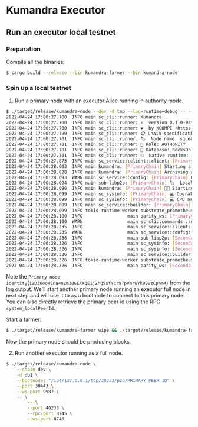 # Kumandra Executor

## Run an executor local testnet

### Preparation

Compile all the binaries:

```bash
$ cargo build --release --bin kumandra-farmer --bin kumandra-node
```

### Spin up a local testnet

1. Run a primary node with an executor Alice running in authority mode.

```bash
$ ./target/release/kumandra-node --dev -d tmp --log=runtime=debug -- --alice --dev --port 40333 --rpc-port 8845 --ws-port 8846
2022-04-24 17:00:27.700  INFO main sc_cli::runner: Kumandra
2022-04-24 17:00:27.700  INFO main sc_cli::runner: ✌️  version 0.1.0-98f7e25b9
2022-04-24 17:00:27.700  INFO main sc_cli::runner: ❤️  by KOOMPI <https://koompi.com>, 2022-2023
2022-04-24 17:00:27.700  INFO main sc_cli::runner: 📋 Chain specification: Kumandra development
2022-04-24 17:00:27.701  INFO main sc_cli::runner: 🏷  Node name: squeamish-notebook-7882
2022-04-24 17:00:27.701  INFO main sc_cli::runner: 👤 Role: AUTHORITY
2022-04-24 17:00:27.701  INFO main sc_cli::runner: 💾 Database: RocksDb at tmp/chains/kumandra_dev/db/full
2022-04-24 17:00:27.701  INFO main sc_cli::runner: ⛓  Native runtime: kumandra-101 (kumandra-1.tx1.au1)
2022-04-24 17:00:27.873  INFO main sc_service::client::client: [PrimaryChain] 🔨 Initializing Genesis block/state (state: 0x1727…4544, header-hash: 0xa3b7…a36c)
2022-04-24 17:00:28.003  INFO main kumandra: [PrimaryChain] Starting archiving from genesis
2022-04-24 17:00:28.028  INFO main kumandra: [PrimaryChain] Archiving already produced blocks 0..=0
2022-04-24 17:00:28.093  WARN main sc_service::config: [PrimaryChain] Using default protocol ID "sup" because none is configured in the chain specs
2022-04-24 17:00:28.094  INFO main sub-libp2p: [PrimaryChain] 🏷  Local node identity is: 12D3KooWEna4n2m3B6EKXQE1jZhQ5sfYcr9TpVmr8Yk9S8zCpnm4
2022-04-24 17:00:28.096  INFO main kumandra: [PrimaryChain] 🧑‍🌾 Starting Kumandra Authorship worker
2022-04-24 17:00:28.099  INFO main sc_sysinfo: [PrimaryChain] 💻 Operating system: macos
2022-04-24 17:00:28.099  INFO main sc_sysinfo: [PrimaryChain] 💻 CPU architecture: aarch64
2022-04-24 17:00:28.099  INFO main sc_service::builder: [PrimaryChain] 📦 Highest known block at #0
2022-04-24 17:00:28.099  INFO tokio-runtime-worker substrate_prometheus_endpoint: [PrimaryChain] 〽️ Prometheus exporter started at 127.0.0.1:9615
2022-04-24 17:00:28.100  INFO                 main parity_ws: [PrimaryChain] Listening for new connections on 127.0.0.1:9944.
2022-04-24 17:00:28.100  WARN                 main sc_cli::commands::run_cmd: [SecondaryChain] Running in --dev mode, RPC CORS has been disabled.
2022-04-24 17:00:28.235  INFO                 main sc_service::client::client: [SecondaryChain] 🔨 Initializing Genesis block/state (state: 0x8e63…66a2, header-hash: 0x35d4…5e4f)
2022-04-24 17:00:28.235  WARN                 main sc_service::config: [SecondaryChain] Using default protocol ID "sup" because none is configured in the chain specs 
2022-04-24 17:00:28.236  INFO                 main sub-libp2p: [SecondaryChain] 🏷  Local node identity is: 12D3KooWLDx1XEAyDWoxtJZhEj9WBspb8C9BQbyS7x4n6qoAFsAZ
2022-04-24 17:00:28.326  INFO                 main sc_sysinfo: [SecondaryChain] 💻 Operating system: macos
2022-04-24 17:00:28.326  INFO                 main sc_sysinfo: [SecondaryChain] 💻 CPU architecture: aarch64
2022-04-24 17:00:28.326  INFO                 main sc_service::builder: [SecondaryChain] 📦 Highest known block at #0
2022-04-24 17:00:28.326  INFO tokio-runtime-worker substrate_prometheus_endpoint: [SecondaryChain] 〽️ Prometheus exporter started at 127.0.0.1:9616
2022-04-24 17:00:28.326  INFO                 main parity_ws: [SecondaryChain] Listening for new connections on 127.0.0.1:8846.
```

Note the `Primary node identity`(`12D3KooWEna4n2m3B6EKXQE1jZhQ5sfYcr9TpVmr8Yk9S8zCpnm4`) from the log output. We'll start another primary node running an executor full node in next step and will use it to as a bootnode to connect to this primary node. You can also directly retrieve the primary peer id using the RPC `system_localPeerId`.

Start a farmer:

```bash
$ ./target/release/kumandra-farmer wipe && ./target/release/kumandra-farmer farm --reward-address REWARD_ADDRESS --plot-size 10G
```

Now the primary node should be producing blocks.

2. Run another executor running as a full node.

```bash
$ ./target/release/kumandra-node \
    --chain dev \
    -d db1 \
    --bootnodes "/ip4/127.0.0.1/tcp/30333/p2p/PRIMARY_PEER_ID" \
    --port 30443 \
    --ws-port 9987 \
    -- \
        -- \
        --port 40233 \
        --rpc-port 8745 \
        --ws-port 8746
```
